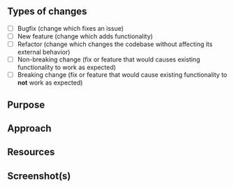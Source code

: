 ## Types of changes
<!--- What types of changes does your code introduce to Scratch Project? Put an `x` in the boxes that apply. -->
- [ ] Bugfix (change which fixes an issue)
- [ ] New feature (change which adds functionality)
- [ ] Refactor (change which changes the codebase without affecting its external behavior)
- [ ] Non-breaking change (fix or feature that would causes existing functionality to work as expected)
- [ ] Breaking change (fix or feature that would cause existing functionality to __not__ work as expected)
## Purpose
<!--- Describe the problem or feature. Link to the issue(s) fixed by this pull request if applicable. -->
## Approach
<!--- How does your change address the problem? -->
## Resources
<!--- Describe the research stage. Link to any blog posts, video, patterns, libraries, addons, or other resources that helped you to solve this problem. -->
## Screenshot(s)
<!--- (if applicable--you can delete otherwise) -->
<!--- Include a screenshot here if the change you made changes the look of the site in any way! -->